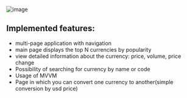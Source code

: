 ![image](https://github.com/Ravineko/CryptoCurrencyApp/assets/92928982/bb5ff2ea-6eea-40c7-a2e4-bf4f633cc324)

## Implemented features:
- multi-page application with navigation
- main page displays the top N currencies by popularity
- view detailed information about the currency: price, volume, price change
- Possibility of searching for currency by name or code
- Usage of MVVM
- Page in which you can convert one currency to another(simple conversion by usd price)
